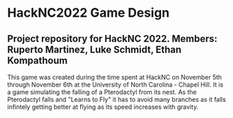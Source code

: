 # HackNC2022 Game Design #
## Project repository for HackNC 2022. Members: Ruperto Martinez, Luke Schmidt, Ethan Kompathoum ##

This game was created during the time spent at HackNC on November 5th through November 6th at the University of North Carolina - Chapel Hill. It is a game simulating the falling of a Pterodactyl from its nest. As the Pterodactyl falls and "Learns to Fly" it has to avoid many branches as it falls infintely getting better at flying as its speed increases with gravity.
